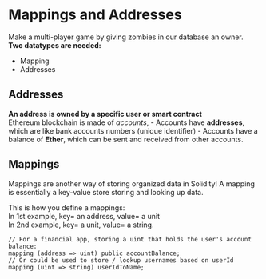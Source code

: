 # Mappings and Addresses
Make a multi-player game by giving zombies in our database an owner. </br>
**Two datatypes are needed:**</br>
- Mapping
- Addresses

## Addresses
**An address is owned by a specific user or smart contract**</br>
Ethereum blockchain is made of _accounts_,
    - Accounts have **addresses**, which are like bank accounts numbers (unique identifier)
    - Accounts have a balance of **Ether**, which can be sent and received from other accounts.

## Mappings
Mappings are another way of storing organized data in Solidity!
A mapping is essentially a key-value store storing and looking up data.


This is how you define a mappings:</br>
In 1st example, key= an address, value= a unit</br>
In 2nd example, key= a unit, value= a string.  
```
// For a financial app, storing a uint that holds the user's account balance:
mapping (address => uint) public accountBalance;
// Or could be used to store / lookup usernames based on userId
mapping (uint => string) userIdToName;
```

